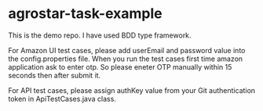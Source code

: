 # agrostar-task-example
This is the demo repo. I have used BDD type framework.

For Amazon UI test cases, please add userEmail and password value into the config.properties file. 
When you run the test cases first time amazon application ask to enter otp. So please eneter OTP manually within 15 seconds then after submit it.

For API test cases, please assign authKey value from your Git authentication token in ApiTestCases.java class. 
